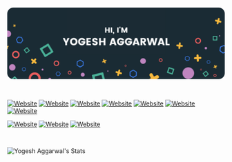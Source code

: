 [![Header](./public/header.png)](https://yogeshaggarwal.in)

<br>

[![Website](https://img.shields.io/badge/website-000000?style=for-the-badge&logo=About.me&logoColor=white)](https://yogeshaggarwal.in/)
[![Website](https://img.shields.io/badge/LinkedIn-0077B5?style=for-the-badge&logo=linkedin&logoColor=white)](https://www.linkedin.com/in/yogesh-aggarwal-90a7ab1b2/)
[![Website](https://img.shields.io/badge/Twitter-1DA1F2?style=for-the-badge&logo=twitter&logoColor=white)](https://twitter.com/YogeshDev215/)
[![Website](https://img.shields.io/badge/npm-CB3837?style=for-the-badge&logo=npm&logoColor=white)](https://www.npmjs.com/~yogesh-aggarwal)
[![Website](https://img.shields.io/badge/-Hackerrank-2EC866?style=for-the-badge&logo=HackerRank&logoColor=white)](https://www.hackerrank.com/yogeshdevaggarw1/)
[![Website](https://img.shields.io/badge/-CodeChef-5B4638?style=for-the-badge&logo=CodeChef&logoColor=white)](https://www.codechef.com/users/yogeshaggarwal/)
[![Website](https://img.shields.io/badge/Gmail-D14836?style=for-the-badge&logo=gmail&logoColor=white)](mailto:yogeshdevaggarwal@gmail.com/)

[![Website](https://img.shields.io/badge/Instagram-E4405F?style=for-the-badge&logo=instagram&logoColor=white)](https://www.instagram.com/developer.exe/)
[![Website](https://img.shields.io/badge/YouTube-FF0000?style=for-the-badge&logo=youtube&logoColor=white)](https://www.youtube.com/channel/UCDbxRB8VMwDVAKvMR1Tnm6Q/)
[![Website](https://img.shields.io/badge/Spotify-1ED760?&style=for-the-badge&logo=spotify&logoColor=white)](https://open.spotify.com/user/k7j4u5eyyceupp4d83hghbxkt?si=ce777ed0c9f9450b/)

<br>

![Yogesh Aggarwal's Stats](https://github-readme-stats.vercel.app/api?username=yogesh-aggarwal&show_icons=true&theme=radical)

<br>

